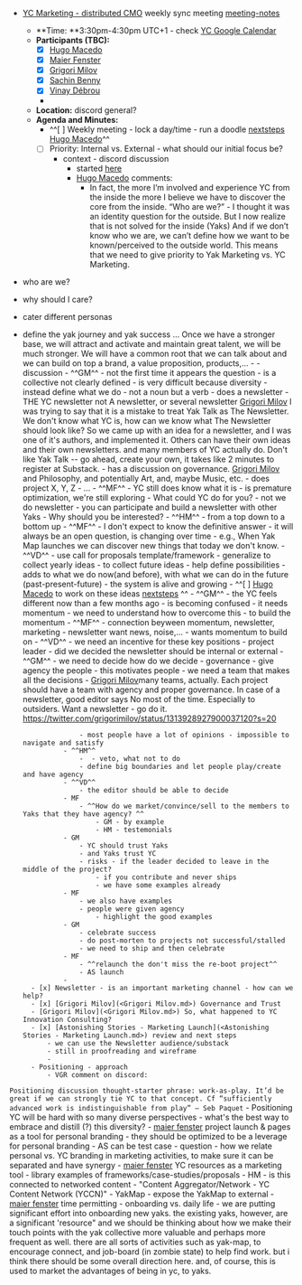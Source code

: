 - [YC Marketing - distributed CMO](<YC Marketing - distributed CMO.md>) weekly sync meeting [meeting-notes](<meeting-notes.md>)
    - **Time: **3:30pm-4:30pm UTC+1 - check [YC Google Calendar ](https://calendar.google.com/calendar/u/0/r?cid=bzk5NW00MzE3M2Jwc2xtaGg0OW5tcnA1aTRAZ3JvdXAuY2FsZW5kYXIuZ29vZ2xlLmNvbQ)
    - **Participants (TBC):**
        - [x] [Hugo Macedo](<Hugo Macedo.md>)
        - [x] [Maier Fenster](<Maier Fenster.md>)
        - [x] [Grigori Milov](<Grigori Milov.md>)
        - [x] [Sachin Benny](<Sachin Benny.md>)
        - [x] [Vinay Débrou](<Vinay Débrou.md>)
        - 
    - **Location:** discord general?
    - **Agenda and Minutes:**
        - ^^[ ] Weekly meeting - lock a day/time - run a doodle [nextsteps](<nextsteps.md>) [Hugo Macedo](<Hugo Macedo.md>)^^
        - [ ] Priority: Internal vs. External - what should our initial focus be?
            - context - discord discussion
                - started [here](https://discordapp.com/channels/692111190851059762/756113566452678707/762740941852508240)
                - [Hugo Macedo](<Hugo Macedo.md>) comments:
                    - In fact, the more I’m involved and experience YC from the inside the more I believe we have to discover the core from the inside. 
“Who are we?” - I thought it was an identity question for the outside. But I now realize that is not solved for the inside (Yaks)
And if we don’t know who we are, we can’t define how we want to be known/perceived to the outside world. 
This means that we need to give priority to Yak Marketing vs. YC Marketing. 

- who are we?
- why should I care?
- cater different personas 
- define the yak journey and yak success
...
Once we have a stronger base, we will attract and activate and maintain  great talent, we will be much stronger. 
We will have a common root that we can talk about and we can build on top a brand, a value proposition, products,...
                - 
            - discussion
                - ^^GM^^
                    - not the first time it appears the question
                    - is a collective not clearly defined
                    - is very difficult because diversity
                    - instead define what we do - not a noun but a verb 
                        - does a newsletter - THE YC newsletter not A newsletter, or several newsletter [Grigori Milov](<Grigori Milov.md>) I was trying to say that it is a mistake to treat Yak Talk as The Newsletter. We don't know what YC is, how can we know what The Newsletter should look like?
So we came up with an idea for a newsletter, and I was one of it's authors, and implemented it. Others can have their own ideas and their own newsletters. and many members of YC actually do. Don't like Yak Talk -- go ahead, create your own, it takes like 2 minutes to register at Substack.
                        - has a discussion on governance. [Grigori Milov](<Grigori Milov.md>) and Philosophy, and potentially Art, and, maybe Music, etc.
                        - does project X, Y, Z
                        - ...
                - ^^MF^^
                    - YC still does know what it is - is premature optimization, we're still exploring
                    - What could YC do for you?
                        - not we do newsletter
                            - you can participate and build a newsletter with other Yaks
                    - Why should you be interested?
                - ^^HM^^
                    - from a top down to a bottom up
                - ^^MF^^
                    - I don't expect to know the definitive answer 
                    - it will always be an open question, is changing over time 
                    - e.g., When Yak Map launches we can discover new things that today we don't know.
                - ^^VD^^
                    - use call for proposals template/framework - generalize to collect yearly ideas 
                        - to collect future ideas - help define possibilities 
                    - adds to what we do now(and before), with what we can do in the future (past-present-future)
                - the system is alive and growing
                - ^^[ ] [Hugo Macedo](<Hugo Macedo.md>) to work on these ideas [nextsteps](<nextsteps.md>) ^^
                - ^^GM^^
                    - the YC feels different now than a few months ago
                    - is becoming confused
                    - it needs momentum 
                    - we need to understand how to overcome this - to build the momentum
                - ^^MF^^
                    - connection beyween momentum, newsletter, marketing
                        - newsletter want news, noise,... - wants momentum to build on
                - ^^VD^^
                    - we need an incentive for these key positions - project leader
                    - did we decided the newsletter should be internal or external
                - ^^GM^^
                    - we need to decide how do we decide - governance
                    - give agency the people - this motivates people
                    - we need a team that makes all the decisions 
                    - [Grigori Milov](<Grigori Milov.md>)many teams, actually. Each project should have a team with agency and proper governance. 
In case of a newsletter, good editor says No most of the time. Especially to outsiders. Want a newsletter - go do it.
https://twitter.com/grigorimilov/status/1313928927900037120?s=20

                    - most people have a lot of opinions - impossible to navigate and satisfy 
                - ^^HM^^
                    -  - veto, what not to do
                    - define big boundaries and let people play/create and have agency
                - ^^VD^^
                    - the editor should be able to decide
                - MF
                    - ^^How do we market/convince/sell to the members to Yaks that they have agency? ^^
                        - GM - by example
                        - HM - testemonials
                - GM
                    - YC should trust Yaks
                    - and Yaks trust YC
                    - risks - if the leader decided to leave in the middle of the project?
                        - if you contribute and never ships
                        - we have some examples already
                - MF
                    - we also have examples
                    - people were given agency 
                        - highlight the good examples
                - GM
                    - celebrate success
                    - do post-morten to projects not successful/stalled
                    - we need to ship and then celebrate
                - MF
                    - ^^relaunch the don't miss the re-boot project^^
                    - AS launch
                - 
        - [x] Newsletter - is an important marketing channel - how can we help?
        - [x] [Grigori Milov](<Grigori Milov.md>) Governance and Trust
        - [Grigori Milov](<Grigori Milov.md>) So, what happened to YC Innovation Consulting?
        - [x] [Astonishing Stories - Marketing Launch](<Astonishing Stories - Marketing Launch.md>) review and next steps
            - we can use the Newsletter audience/substack
            - still in proofreading and wireframe
            - 
        - Positioning - approach
            - VGR comment on discord: 
`Positioning discussion thought-starter phrase: work-as-play. It’d be great if we can strongly tie YC to that concept. Cf “sufficiently advanced work is indistinguishable from play” — Seb Paquet`
            - Positioning YC will be hard with so many diverse perspectives - what's the best way to embrace and distill (?) this diversity?
        - [maier fenster](<maier fenster.md>) project launch & pages as a tool for personal branding
            - they should be optimized to be a leverage for personal branding 
            - AS can be test case
            - question - how we relate personal vs. YC branding in marketing activities, to make sure it can be separated and have synergy
        - [maier fenster](<maier fenster.md>) YC resources as a marketing tool
            - library examples of frameworks/case-studies/proposals
            - HM - is this connected to networked content -  "Content Aggregator/Network - YC Content Network (YCCN)"
            - YakMap - expose the YakMap to external
        - [maier fenster](<maier fenster.md>) time permitting - onboarding vs. daily life
            - we are putting significant effort into onboarding new yaks. the existing yaks, however, are a significant 'resource" and we should be thinking about how we make their touch points with the yak collective more valuable and perhaps more frequent as well. there are all sorts of activities such as yak-map, to encourage connect, and job-board (in zombie state) to help find work. but i think there should be some overall direction here. and, of course, this is used to market the advantages of being in yc, to yaks.

